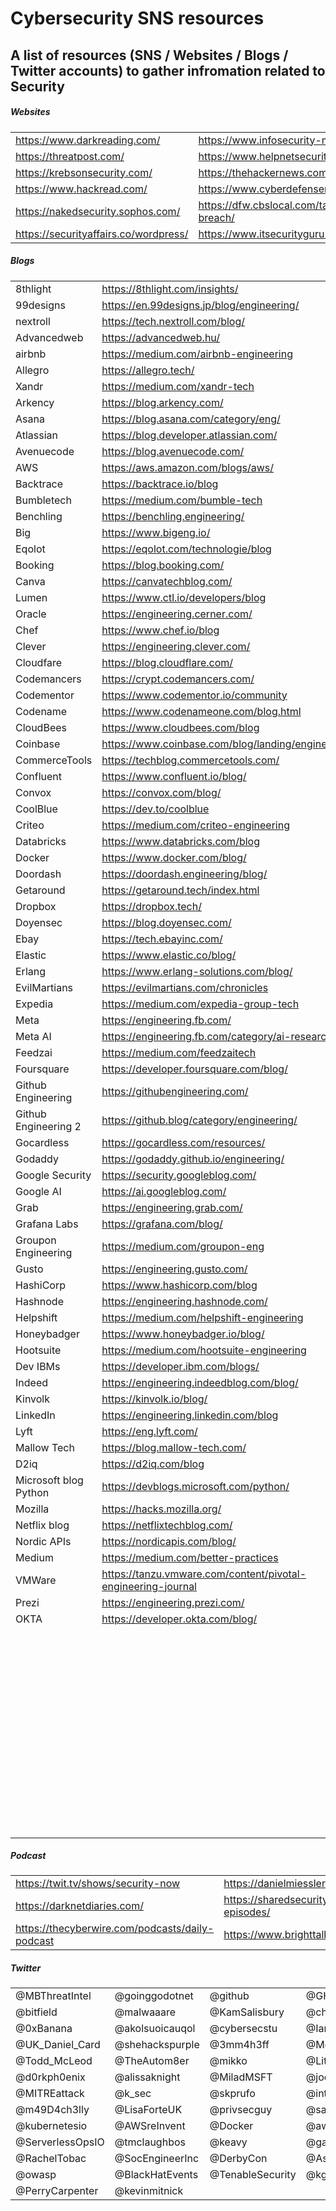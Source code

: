 # Cybersecurity SNS resources
A list of resources (SNS / Websites / Blogs / Twitter accounts) to gather infromation related to Security
--------
##### Websites
|||
| --------------- | --------------- | 
| https://www.darkreading.com/| https://www.infosecurity-magazine.com/ |
|https://threatpost.com/|https://www.helpnetsecurity.com/|
|https://krebsonsecurity.com/|https://thehackernews.com/|
|https://www.hackread.com/|https://www.cyberdefensemagazine.com/|
|https://nakedsecurity.sophos.com/|https://dfw.cbslocal.com/tag/data-breach/|
|https://securityaffairs.co/wordpress/|https://www.itsecurityguru.org/|

##### Blogs
|||
| --------------- | --------------- | 
|8thlight|https://8thlight.com/insights/|
|99designs|https://en.99designs.jp/blog/engineering/|
|nextroll|https://tech.nextroll.com/blog/|
|Advancedweb|https://advancedweb.hu/|
|airbnb|https://medium.com/airbnb-engineering|
|Allegro|https://allegro.tech/|
|Xandr|https://medium.com/xandr-tech|
|Arkency|https://blog.arkency.com/|
|Asana|https://blog.asana.com/category/eng/|
|Atlassian|https://blog.developer.atlassian.com/|
|Avenuecode|https://blog.avenuecode.com/|
|AWS|https://aws.amazon.com/blogs/aws/|
|Backtrace|https://backtrace.io/blog|
|Bumbletech|https://medium.com/bumble-tech|
|Benchling|https://benchling.engineering/|
|Big|https://www.bigeng.io/|
|Eqolot|https://eqolot.com/technologie/blog|
|Booking|https://blog.booking.com/|
|Canva|https://canvatechblog.com/|
|Lumen|https://www.ctl.io/developers/blog|
|Oracle|https://engineering.cerner.com/|
|Chef|https://www.chef.io/blog|
|Clever|https://engineering.clever.com/|
|Cloudfare|https://blog.cloudflare.com/|
|Codemancers|https://crypt.codemancers.com/|
|Codementor|https://www.codementor.io/community|
|Codename|https://www.codenameone.com/blog.html|
|CloudBees|https://www.cloudbees.com/blog|
|Coinbase|https://www.coinbase.com/blog/landing/engineering|
|CommerceTools|https://techblog.commercetools.com/|
|Confluent|https://www.confluent.io/blog/|
|Convox|https://convox.com/blog/|
|CoolBlue|https://dev.to/coolblue|
|Criteo|https://medium.com/criteo-engineering|
|Databricks|https://www.databricks.com/blog|
|Docker|https://www.docker.com/blog/|
|Doordash|https://doordash.engineering/blog/|
|Getaround|https://getaround.tech/index.html|
|Dropbox|https://dropbox.tech/|
|Doyensec|https://blog.doyensec.com/|
|Ebay|https://tech.ebayinc.com/|
|Elastic|https://www.elastic.co/blog/|
|Erlang|https://www.erlang-solutions.com/blog/|
|EvilMartians|https://evilmartians.com/chronicles|
|Expedia|https://medium.com/expedia-group-tech|
|Meta|https://engineering.fb.com/|
|Meta AI|https://engineering.fb.com/category/ai-research/|
|Feedzai|https://medium.com/feedzaitech|
|Foursquare|https://developer.foursquare.com/blog/|
|Github Engineering|https://githubengineering.com/|
|Github Engineering 2|https://github.blog/category/engineering/|
|Gocardless|https://gocardless.com/resources/|
|Godaddy|https://godaddy.github.io/engineering/|
|Google Security|https://security.googleblog.com/|
|Google AI|https://ai.googleblog.com/|
|Grab|https://engineering.grab.com/|
|Grafana Labs|https://grafana.com/blog/|
|Groupon Engineering|https://medium.com/groupon-eng|
|Gusto|https://engineering.gusto.com/|
|HashiCorp|https://www.hashicorp.com/blog|
|Hashnode|https://engineering.hashnode.com/|
|Helpshift|https://medium.com/helpshift-engineering|
|Honeybadger|https://www.honeybadger.io/blog/|
|Hootsuite|https://medium.com/hootsuite-engineering|
|Dev IBMs|https://developer.ibm.com/blogs/|
|Indeed|https://engineering.indeedblog.com/blog/|
|Kinvolk|https://kinvolk.io/blog/|
|LinkedIn|https://engineering.linkedin.com/blog|
|Lyft|https://eng.lyft.com/|
|Mallow Tech|https://blog.mallow-tech.com/|
|D2iq|https://d2iq.com/blog|
|Microsoft blog Python|https://devblogs.microsoft.com/python/|
|Mozilla|https://hacks.mozilla.org/|
|Netflix blog|https://netflixtechblog.com/|
|Nordic APIs|https://nordicapis.com/blog/|
|Medium|https://medium.com/better-practices|
|VMWare|https://tanzu.vmware.com/content/pivotal-engineering-journal|
|Prezi|https://engineering.prezi.com/|
|OKTA|https://developer.okta.com/blog/|
|||
|||
|||
|||
|||
|||
|||
|||
|||
|||
|||
|||
|||
|||
|||
|||
|||
|||
|||
|||
|||
|||
|||
|||
|||
|||
|||
|||
|||
|||
|||
|||
|||
|||
|||
|||
|||
|||
|||
|||
|||
|||
|||
|||
|||
|||
|||
|||
|||
|||
|||
|||
|||
|||
|||
|||



##### Podcast
|||
| --------------- | --------------- | 
|https://twit.tv/shows/security-now|https://danielmiessler.com/podcast/|
|https://darknetdiaries.com/|https://sharedsecurity.net/podcast-episodes/|
|https://thecyberwire.com/podcasts/daily-podcast|https://www.brighttalk.com/|


##### Twitter
|||||
|---------------|---------------|---------------|---------------|
|@MBThreatIntel|@goinggodotnet|@github|@GHSecurityLab|
|@bitfield|@malwaaare|@KamSalisbury|@chrispcritters|
|@0xBanana|@akolsuoicauqol|@cybersecstu|@IanColdwater|
|@UK_Daniel_Card|@shehackspurple|@3mm4h3ff|@McGrewSecurity|
|@Todd_McLeod|@TheAutom8er|@mikko|@LitMoose|
|@d0rkph0enix|@alissaknight|@MiladMSFT|@joevest|
|@MITREattack|@k_sec|@skprufo|@intigriti|
|@m49D4ch3lly|@LisaForteUK|@privsecguy|@sarapeters|
|@kubernetesio|@AWSreInvent|@Docker|@awscloud|
|@ServerlessOpsIO|@tmclaughbos|@keavy|@gabsmashh|
|@RachelTobac|@SocEngineerInc|@DerbyCon|@AsuNa_jp|
|@owasp|@BlackHatEvents|@TenableSecurity|@kg4gwa|
|@PerryCarpenter|@kevinmitnick|||


